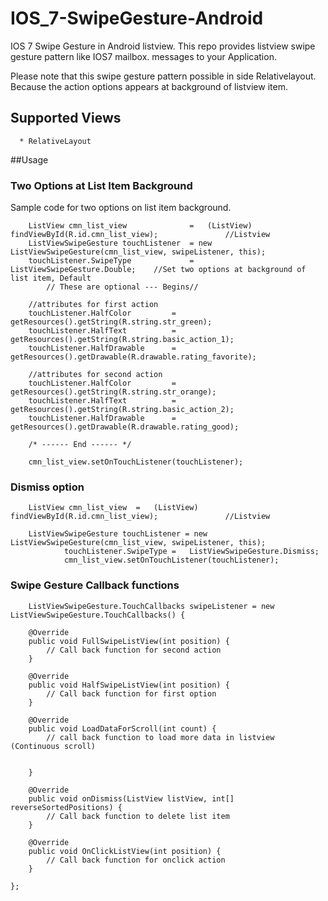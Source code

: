 IOS_7-SwipeGesture-Android
==========================

IOS 7 Swipe Gesture in Android listview. This repo provides listview swipe gesture pattern like IOS7 mailbox. messages to your Application.

Please note that this swipe gesture pattern possible in side Relativelayout. Because the action options appears at background of listview item.


## Supported Views
      * RelativeLayout
      

##Usage

### Two Options at List Item Background
Sample code for two options on list item background.

		ListView cmn_list_view	            =	(ListView) findViewById(R.id.cmn_list_view);               //Listview
		ListViewSwipeGesture touchListener  = new ListViewSwipeGesture(cmn_list_view, swipeListener, this);
		touchListener.SwipeType	            =	ListViewSwipeGesture.Double;    //Set two options at background of list item, Default
			// These are optional --- Begins//
	
		//attributes for first action
		touchListener.HalfColor       	=	getResources().getString(R.string.str_green);
		touchListener.HalfText	        =	getResources().getString(R.string.basic_action_1);
		touchListener.HalfDrawable	    =	getResources().getDrawable(R.drawable.rating_favorite);
		
		//attributes for second action
		touchListener.HalfColor	        =	getResources().getString(R.string.str_orange);
		touchListener.HalfText	        =	getResources().getString(R.string.basic_action_2);
		touchListener.HalfDrawable	    =	getResources().getDrawable(R.drawable.rating_good);
		
		/* ------ End ------ */
		
		cmn_list_view.setOnTouchListener(touchListener);
		

### Dismiss option
		ListView cmn_list_view	=	(ListView) findViewById(R.id.cmn_list_view);               //Listview
		
		ListViewSwipeGesture touchListener = new ListViewSwipeGesture(cmn_list_view, swipeListener, this);
				touchListener.SwipeType	=	ListViewSwipeGesture.Dismiss;
				cmn_list_view.setOnTouchListener(touchListener);
		
### Swipe Gesture Callback functions
		ListViewSwipeGesture.TouchCallbacks swipeListener = new ListViewSwipeGesture.TouchCallbacks() {

		@Override
		public void FullSwipeListView(int position) {
			// Call back function for second action
		}

		@Override
		public void HalfSwipeListView(int position) {
			// Call back function for first option
		}

		@Override
		public void LoadDataForScroll(int count) {
			// call back function to load more data in listview (Continuous scroll)
			
			
		}

		@Override
		public void onDismiss(ListView listView, int[] reverseSortedPositions) {
			// Call back function to delete list item
		}

		@Override
		public void OnClickListView(int position) {
			// Call back function for onclick action
		}
		
	};

